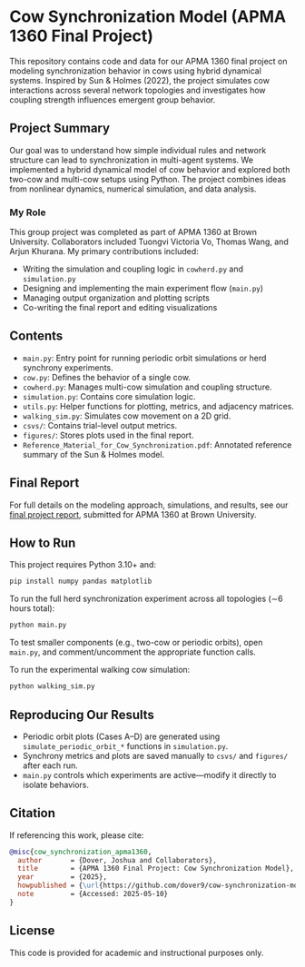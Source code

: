 # Cow Synchronization Model (APMA 1360 Final Project)

This repository contains code and data for our APMA 1360 final project on modeling synchronization behavior in cows using hybrid dynamical systems. Inspired by Sun & Holmes (2022), the project simulates cow interactions across several network topologies and investigates how coupling strength influences emergent group behavior.

## Project Summary

Our goal was to understand how simple individual rules and network structure can lead to synchronization in multi-agent systems. We implemented a hybrid dynamical model of cow behavior and explored both two-cow and multi-cow setups using Python. The project combines ideas from nonlinear dynamics, numerical simulation, and data analysis.

### My Role

This group project was completed as part of APMA 1360 at Brown University. Collaborators included Tuongvi Victoria Vo, Thomas Wang, and Arjun Khurana. My primary contributions included:
- Writing the simulation and coupling logic in `cowherd.py` and `simulation.py`
- Designing and implementing the main experiment flow (`main.py`)
- Managing output organization and plotting scripts
- Co-writing the final report and editing visualizations

## Contents

- `main.py`: Entry point for running periodic orbit simulations or herd synchrony experiments.
- `cow.py`: Defines the behavior of a single cow.
- `cowherd.py`: Manages multi-cow simulation and coupling structure.
- `simulation.py`: Contains core simulation logic.
- `utils.py`: Helper functions for plotting, metrics, and adjacency matrices.
- `walking_sim.py`: Simulates cow movement on a 2D grid.
- `csvs/`: Contains trial-level output metrics.
- `figures/`: Stores plots used in the final report.
- `Reference_Material_for_Cow_Synchronization.pdf`: Annotated reference summary of the Sun & Holmes model.

## Final Report

For full details on the modeling approach, simulations, and results, see our [final project report](./Cow_Synchronization_Final_Report.pdf), submitted for APMA 1360 at Brown University.

## How to Run

This project requires Python 3.10+ and:
```bash
pip install numpy pandas matplotlib
```
To run the full herd synchronization experiment across all topologies (∼6 hours total):
```bash
python main.py
```
To test smaller components (e.g., two-cow or periodic orbits), open `main.py`, and comment/uncomment the appropriate function calls.

To run the experimental walking cow simulation:
```bash
python walking_sim.py
```
## Reproducing Our Results

- Periodic orbit plots (Cases A–D) are generated using `simulate_periodic_orbit_*` functions in `simulation.py`.
- Synchrony metrics and plots are saved manually to `csvs/` and `figures/` after each run.
- `main.py` controls which experiments are active—modify it directly to isolate behaviors.

## Citation

If referencing this work, please cite:
```bibtex
@misc{cow_synchronization_apma1360,
  author       = {Dover, Joshua and Collaborators},
  title        = {APMA 1360 Final Project: Cow Synchronization Model},
  year         = {2025},
  howpublished = {\url{https://github.com/dover9/cow-synchronization-model}},
  note         = {Accessed: 2025-05-10}
}
```

## License

This code is provided for academic and instructional purposes only.
